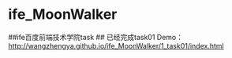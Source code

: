 ﻿# ife_MoonWalker #
##ife百度前端技术学院task ##
已经完成task01
Demo：http://wangzhengya.github.io/ife_MoonWalker/1_task01/index.html
